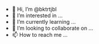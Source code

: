 - 👋 Hi, I’m @bktrtjbl
- 👀 I’m interested in ...
- 🌱 I’m currently learning ...
- 💞️ I’m looking to collaborate on ...
- 📫 How to reach me ...

<!---
bktrtjbl/bktrtjbl is a ✨ special ✨ repository because its `README.md` (this file) appears on your GitHub profile.
You can click the Preview link to take a look at your changes.
--->

